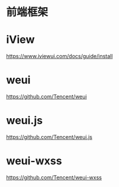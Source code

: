 # 前端框架

# iView
https://www.iviewui.com/docs/guide/install

# weui
https://github.com/Tencent/weui

# weui.js
https://github.com/Tencent/weui.js

# weui-wxss
https://github.com/Tencent/weui-wxss
